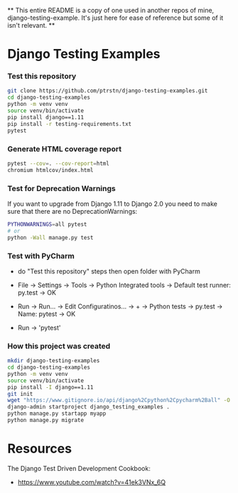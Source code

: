 ** This entire README is a copy of one used in another repos of mine, django-testing-example. It's just here for ease of reference but some of it isn't relevant. **
# Django Testing Examples

### Test this repository
```bash
git clone https://github.com/ptrstn/django-testing-examples.git
cd django-testing-examples
python -m venv venv
source venv/bin/activate
pip install django==1.11
pip install -r testing-requirements.txt
pytest
```

### Generate HTML coverage report
```bash
pytest --cov=. --cov-report=html
chromium htmlcov/index.html
```

### Test for Deprecation Warnings
If you want to upgrade from Django 1.11 to Django 2.0 you need to make sure that there are no DeprecationWarnings:
```bash
PYTHONWARNINGS=all pytest
# or
python -Wall manage.py test
```

### Test with PyCharm
 - do "Test this repository" steps then open folder with PyCharm

 - File -> Settings -> Tools -> Python Integrated tools ->
Default test runner: py.test -> OK

 - Run -> Run... ->  Edit Configuratinos... -> + -> Python tests -> py.test -> Name: pytest -> OK

 - Run -> 'pytest'

### How this project was created
```bash
mkdir django-testing-examples
cd django-testing-examples
python -m venv venv
source venv/bin/activate
pip install -I django==1.11
git init
wget "https://www.gitignore.io/api/django%2Cpython%2Cpycharm%2Ball" -O .gitignore
django-admin startproject django_testing_examples .
python manage.py startapp myapp
python manage.py migrate
```

# Resources

The Django Test Driven Development Cookbook:
- https://www.youtube.com/watch?v=41ek3VNx_6Q
